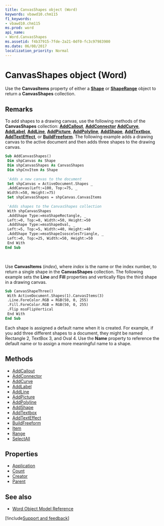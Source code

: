 ```yaml
---
title: CanvasShapes object (Word)
keywords: vbawd10.chm115
f1_keywords:
- vbawd10.chm115
ms.prod: word
api_name:
- Word.CanvasShapes
ms.assetid: f4b37915-7fde-2a21-0df0-fc3c97983900
ms.date: 06/08/2017
localization_priority: Normal
---
```



# CanvasShapes object (Word)

Use the **CanvasItems** property of either a **[Shape](Word.Shape.md)** or **[ShapeRange](Word.shaperange.md)** object to return a **CanvasShapes** collection.


## Remarks

To add shapes to a drawing canvas, use the following methods of the **CanvasShapes** collection: **[AddCallout](Word.CanvasShapes.AddCallout.md)**, **[AddConnector](Word.CanvasShapes.AddConnector.md)** **[AddCurve](Word.CanvasShapes.AddCurve.md)**, **[AddLabel](Word.CanvasShapes.AddLabel.md)**, **[AddLine](Word.CanvasShapes.AddLine.md)**, **[AddPicture](Word.CanvasShapes.AddPicture.md)**, **[AddPolyline](Word.CanvasShapes.AddPolyline.md)**, **[AddShape](Word.CanvasShapes.AddShape.md)**, **[AddTextbox](Word.CanvasShapes.AddTextbox.md)**, **[AddTextEffect](Word.CanvasShapes.AddTextEffect.md)**, or **[BuildFreeform](Word.CanvasShapes.BuildFreeform.md)**. The following example adds a drawing canvas to the active document and then adds three shapes to the drawing canvas.


```vb
Sub AddCanvasShapes() 
 Dim shpCanvas As Shape 
 Dim shpCanvasShapes As CanvasShapes 
 Dim shpCnvItem As Shape 
 
 'Adds a new canvas to the document 
 Set shpCanvas = ActiveDocument.Shapes _ 
 .AddCanvas(Left:=100, Top:=75, _ 
 Width:=50, Height:=75) 
 Set shpCanvasShapes = shpCanvas.CanvasItems 
 
 'Adds shapes to the CanvasShapes collection 
 With shpCanvasShapes 
 .AddShape Type:=msoShapeRectangle, _ 
 Left:=0, Top:=0, Width:=50, Height:=50 
 .AddShape Type:=msoShapeOval, _ 
 Left:=5, Top:=5, Width:=40, Height:=40 
 .AddShape Type:=msoShapeIsoscelesTriangle, _ 
 Left:=0, Top:=25, Width:=50, Height:=50 
 End With 
End Sub
```

<br/>

Use **CanvasItems** (_index_), where _index_ is the name or the index number, to return a single shape in the **CanvasShapes** collection. The following example sets the **Line** and **Fill** properties and vertically flips the third shape in a drawing canvas.

```vb
Sub CanvasShapeThree() 
 With ActiveDocument.Shapes(1).CanvasItems(3) 
 .Line.ForeColor.RGB = RGB(50, 0, 255) 
 .Fill.ForeColor.RGB = RGB(50, 0, 255) 
 .Flip msoFlipVertical 
 End With 
End Sub
```

Each shape is assigned a default name when it is created. For example, if you add three different shapes to a document, they might be named Rectangle 2, TextBox 3, and Oval 4. Use the **Name** property to reference the default name or to assign a more meaningful name to a shape.

## Methods

- [AddCallout](Word.CanvasShapes.AddCallout.md)
- [AddConnector](Word.CanvasShapes.AddConnector.md)
- [AddCurve](Word.CanvasShapes.AddCurve.md)
- [AddLabel](Word.CanvasShapes.AddLabel.md)
- [AddLine](Word.CanvasShapes.AddLine.md)
- [AddPicture](Word.CanvasShapes.AddPicture.md)
- [AddPolyline](Word.CanvasShapes.AddPolyline.md)
- [AddShape](Word.CanvasShapes.AddShape.md)
- [AddTextbox](Word.CanvasShapes.AddTextbox.md)
- [AddTextEffect](Word.CanvasShapes.AddTextEffect.md)
- [BuildFreeform](Word.CanvasShapes.BuildFreeform.md)
- [Item](Word.CanvasShapes.Item.md)
- [Range](Word.CanvasShapes.Range.md)
- [SelectAll](Word.CanvasShapes.SelectAll.md)

## Properties

- [Application](Word.CanvasShapes.Application.md)
- [Count](Word.CanvasShapes.Count.md)
- [Creator](Word.CanvasShapes.Creator.md)
- [Parent](Word.CanvasShapes.Parent.md)


## See also

- [Word Object Model Reference](overview/Word/object-model.md)

[!include[Support and feedback](~/includes/feedback-boilerplate.md)]